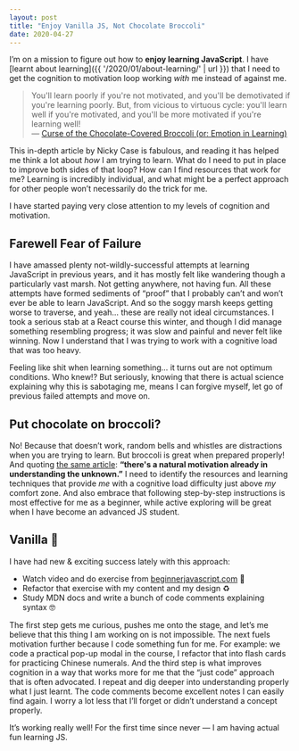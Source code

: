 ```yaml
---
layout: post
title: "Enjoy Vanilla JS, Not Chocolate Broccoli"
date: 2020-04-27
---
```


I’m on a mission to figure out how to **enjoy learning JavaScript**. I have [learnt about learning]({{ '/2020/01/about-learning/' | url }}) that I need to get the cognition to motivation loop working _with_ me instead of against me.

> You'll learn poorly if you're not motivated, and you'll be demotivated if you're learning poorly. But, from vicious to virtuous cycle: you'll learn well if you're motivated, and you'll be more motivated if you're learning well!<br>
> — [Curse of the Chocolate-Covered Broccoli (or: Emotion in Learning)](https://blog.ncase.me/curse-of-the-chocolate-covered-broccoli-or-emotion-in-learning/)

This in-depth article by Nicky Case is fabulous, and reading it has helped me think a lot about _how_ I am trying to learn. What do I need to put in place to improve both sides of that loop? How can I find resources that work for me? Learning is incredibly individual, and what might be a perfect approach for other people won’t necessarily do the trick for me.

I have started paying very close attention to my levels of cognition and motivation.

## Farewell Fear of Failure

I have amassed plenty not-wildly-successful attempts at learning JavaScript in previous years, and it has mostly felt like wandering though a particularly vast marsh. Not getting anywhere, not having fun. All these attempts have formed sediments of “proof” that I probably can’t and won’t ever be able to learn JavaScript. And so the soggy marsh keeps getting worse to traverse, and yeah… these are really not ideal circumstances. I took a serious stab at a React course this winter, and though I did manage something resembling progress; it was slow and painful and never felt like winning. Now I understand that I was trying to work with a cognitive load that was too heavy.

Feeling like shit when learning something… it turns out are not optimum conditions. Who knew!? But seriously, knowing that there is actual science explaining why this is sabotaging me, means I can forgive myself, let go of previous failed attempts and move on.

## Put chocolate on broccoli?

No! Because that doesn’t work, random bells and whistles are distractions when you are trying to learn. But broccoli is great when prepared properly! And quoting [the same article](https://blog.ncase.me/curse-of-the-chocolate-covered-broccoli-or-emotion-in-learning/): **“there's a natural motivation already in understanding the unknown.”** I need to identify the resources and learning techniques that provide _me_ with a cognitive load difficulty just above _my_ comfort zone. And also embrace that following step-by-step instructions is most effective for me as a beginner, while active exploring will be great when I have become an advanced JS student.

## Vanilla 🍦

I have had new & exciting success lately with this approach:

- Watch video and do exercise from [beginnerjavascript.com](https://beginnerjavascript.com/) 🏀
- Refactor that exercise with my content and my design ♻️
- Study MDN docs and write a bunch of code comments explaining syntax 🤓

The first step gets me curious, pushes me onto the stage, and let’s me believe that this thing I am working on is not impossible. The next fuels motivation further because I code something fun for me. For example: we code a practical pop-up modal in the course, I refactor that into flash cards for practicing Chinese numerals. And the third step is what improves cognition in a way that works more for me that the “just code” approach that is often advocated. I repeat and dig deeper into understanding properly what I just learnt. The code comments become excellent notes I can easily find again. I worry a lot less that I’ll forget or didn’t understand a concept properly.

It’s working really well! For the first time since never — I am having actual fun learning JS.

